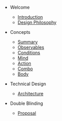 <!-- docs/_sidebar.md -->

- Welcome
  - [Introduction](overview/introduction.md)
  - [Design Philosophy](overview/philosophy.md)

- Concepts
  - [Summary](concepts/summary.md)
  - [Observables](concepts/observables.md)
  - [Conditions](concepts/conditions.md)
  - [Mind](concepts/mind.md)
  - [Action](concepts/action.md)
  - [Combo](concepts/combo.md)
  - [Body](concepts/body.md)

- Technical Design
  - [Architecture](technical/architecture.md)

- Double Blinding
  - [Proposal](dbo/proposal.md)
